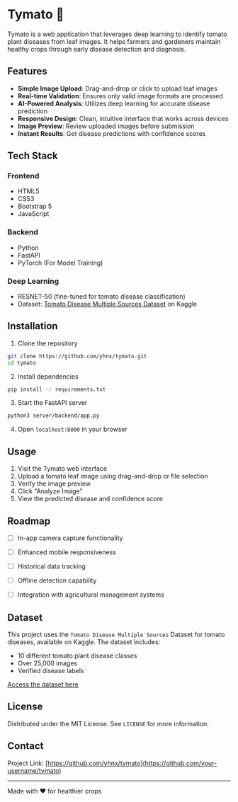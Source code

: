 # Tymato 🍅

Tymato is a web application that leverages deep learning to identify tomato plant diseases from leaf images. It helps farmers and gardeners maintain healthy crops through early disease detection and diagnosis.

## Features

- **Simple Image Upload**: Drag-and-drop or click to upload leaf images
- **Real-time Validation**: Ensures only valid image formats are processed
- **AI-Powered Analysis**: Utilizes deep learning for accurate disease prediction
- **Responsive Design**: Clean, intuitive interface that works across devices
- **Image Preview**: Review uploaded images before submission
- **Instant Results**: Get disease predictions with confidence scores

## Tech Stack

### Frontend
- HTML5
- CSS3
- Bootstrap 5
- JavaScript

### Backend
- Python
- FastAPI
- PyTorch (For Model Training)

### Deep Learning
- RESNET-50 (fine-tuned for tomato disease classification)
- Dataset: [Tomato Disease Multiple Sources Dataset](https://www.kaggle.com/datasets/cookiefinder/tomato-disease-multiple-sources) on Kaggle

## Installation

1. Clone the repository
```bash
git clone https://github.com/yhnx/tymato.git
cd tymato
```

2. Install dependencies
```bash
pip install -r requirements.txt
```

3. Start the FastAPI server
```bash
python3 server/backend/app.py
```

4. Open `localhost:8000` in your browser



## Usage

1. Visit the Tymato web interface
2. Upload a tomato leaf image using drag-and-drop or file selection
3. Verify the image preview
4. Click "Analyze Image"
5. View the predicted disease and confidence score

## Roadmap

- [ ] In-app camera capture functionality
- [ ] Enhanced mobile responsiveness
- [ ] Historical data tracking
- [ ] Offline detection capability
- [ ] Integration with agricultural management systems


## Dataset

This project uses the `Tomato Disease Multiple Sources` Dataset for tomato diseases, available on Kaggle. The dataset includes:
- 10 different tomato plant disease classes
- Over 25,000 images
- Verified disease labels

[Access the dataset here](https://www.kaggle.com/datasets/cookiefinder/tomato-disease-multiple-sources)

## License

Distributed under the MIT License. See `LICENSE` for more information.

## Contact

Project Link: [https://github.com/yhnx/tymato](https://github.com/your-username/tymato)


---
Made with ❤️ for healthier crops
